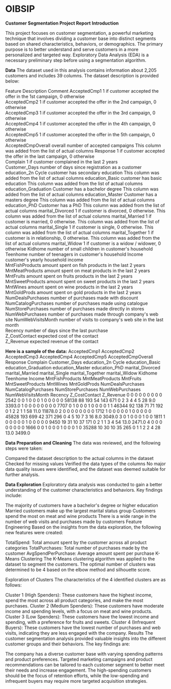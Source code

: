 # OIBSIP

**Customer Segmentation Project Report**
**Introduction**

This project focuses on customer segmentation, a powerful marketing technique that involves dividing a customer base into distinct segments based on shared characteristics, behaviors, or demographics. The primary purpose is to better understand and serve customers in a more personalized and targeted way. Exploratory Data Analysis (EDA) is a necessary preliminary step before using a segmentation algorithm.

**Data**
The dataset used in this analysis contains information about 2,205 customers and includes 39 columns. The dataset description is provided below:

Feature	Description	Comment
AcceptedCmp1	1 if customer accepted the offer in the 1st campaign, 0 otherwise	
AcceptedCmp2	1 if customer accepted the offer in the 2nd campaign, 0 otherwise	
AcceptedCmp3	1 if customer accepted the offer in the 3rd campaign, 0 otherwise	
AcceptedCmp4	1 if customer accepted the offer in the 4th campaign, 0 otherwise	
AcceptedCmp5	1 if customer accepted the offer in the 5th campaign, 0 otherwise	
AcceptedCmpOverall	overall number of accepted campaigns	This column was added from the list of actual columns
Response	1 if customer accepted the offer in the last campaign, 0 otherwise	
Complain	1 if customer complained in the last 2 years	
Customer_Days	number of days since registration as a customer	
education_2n Cycle	customer has secondary education	This column was added from the list of actual columns
education_Basic	customer has basic education	This column was added from the list of actual columns
education_Graduation	Customer has a bachelor degree	This column was added from the list of actual columns
education_Master	Customer has a masters degree	This column was added from the list of actual columns
education_PhD	Customer has a PhD	This column was added from the list of actual columns
marital_Divorced	1 if customer is divorced, 0 otherwise.	This column was added from the list of actual columns
marital_Married	1 if customer is married, 0 otherwise.	This column was added from the list of actual columns
marital_Single	1 if customer is single, 0 otherwise.	This column was added from the list of actual columns
marital_Together	1 if customer is in relationship, 0 otherwise.	This column was added from the list of actual columns
marital_Widow	1 if customer is a widow / widower, 0 otherwise	
Kidhome	number of small children in customer's household	
Teenhome	number of teenagers in customer's household	
Income	customer's yearly household income	
MntFishProducts	amount spent on fish products in the last 2 years	
MntMeatProducts	amount spent on meat products in the last 2 years	
MntFruits	amount spent on fruits products in the last 2 years	
MntSweetProducts	amount spent on sweet products in the last 2 years	
MntWines	amount spent on wine products in the last 2 years	
MntGoldProds	amount spent on gold products in the last 2 years	
NumDealsPurchases	number of purchases made with discount	
NumCatalogPurchases	number of purchases made using catalogue	
NumStorePurchases	number of purchases made directly in stores	
NumWebPurchases	number of purchases made through company's web site	
NumWebVisitsMonth	number of visits to company's web site in the last month	
Recency	number of days since the last purchase	
Z_CostContact	expected cost of the contact	
Z_Revenue	expected revenue of the contact

**Here is a sample of the data:**
AcceptedCmp1  AcceptedCmp2  AcceptedCmp3  AcceptedCmp4  AcceptedCmp5  AcceptedCmpOverall  Response  Complain  Customer_Days  education_2n Cycle  education_Basic  education_Graduation  education_Master  education_PhD  marital_Divorced  marital_Married  marital_Single  marital_Together  marital_Widow  Kidhome  Teenhome  Income  MntFishProducts  MntMeatProducts  MntFruits  MntSweetProducts  MntWines  MntGoldProds  NumDealsPurchases  NumCatalogPurchases  NumStorePurchases  NumWebPurchases  NumWebVisitsMonth  Recency  Z_CostContact  Z_Revenue
0            0             0             0             0             0                    0         0         0            2542                   0                 0                      1                 0              0                  0                1               0                   0               0           0           0   58138             88               193          54                 143         671             0                   2                      3                  4                 4                    5       28            9.0         3393.0
1            0             0             0             0             0                    0         0         0            7707                   0                 1                      0                 0              0                  1                0               0                   0               0           1           1   46344             92               138          71                 71          192             0                   1                      2                  2                 1                    1       58           11.0        11878.0
2            0             0             0             0             0                    0         0         0            1712                   1                 0                      0                 0              0                  0                1               0                   0               0           0           0   45828            193               699          42                 371         296             0                   4                      5                 10                 7                    3       16            8.0         3049.0
3            0             1             0             0             0                    1         0         0            1811                   1                 0                      0                 0              0                  0                1               0                   0               0           0           0    9450             19                31          10                 37          171             0                   2                      1                  1                 3                    4       54           13.0         2471.0
4            0             0             0             0             0                    0         0         0            1666                   0                 0                      1                 0              0                  0                1               0                   0               0           1           0   35288             10                30          10                 35          265             0                   1                      1                  2                 2                    4       28           13.0         3499.0

**Data Preparation and Cleaning**
The data was reviewed, and the following steps were taken:

Compared the dataset description to the actual columns in the dataset
Checked for missing values
Verified the data types of the columns
No major data quality issues were identified, and the dataset was deemed suitable for further analysis.

**Data Exploration**
Exploratory data analysis was conducted to gain a better understanding of the customer characteristics and behaviors. Key findings include:

The majority of customers have a bachelor's degree or higher education
Married customers make up the largest marital status group
Customers spend the most on meat and wine products
There is a wide range in the number of web visits and purchases made by customers
Feature Engineering
Based on the insights from the data exploration, the following new features were created:

TotalSpend: Total amount spent by the customer across all product categories
TotalPurchases: Total number of purchases made by the customer
AvgSpendPerPurchase: Average amount spent per purchase
K-Means Clustering
The K-Means clustering algorithm was applied to the dataset to segment the customers. The optimal number of clusters was determined to be 4 based on the elbow method and silhouette score.

Exploration of Clusters
The characteristics of the 4 identified clusters are as follows:

Cluster 1 (High Spenders): These customers have the highest income, spend the most across all product categories, and make the most purchases.
Cluster 2 (Medium Spenders): These customers have moderate income and spending levels, with a focus on meat and wine products.
Cluster 3 (Low Spenders): These customers have the lowest income and spending, with a preference for fruits and sweets.
Cluster 4 (Infrequent Buyers): These customers have the lowest number of purchases and web visits, indicating they are less engaged with the company.
Results
The customer segmentation analysis provided valuable insights into the different customer groups and their behaviors. The key findings are:

The company has a diverse customer base with varying spending patterns and product preferences.
Targeted marketing campaigns and product recommendations can be tailored to each customer segment to better meet their needs and increase engagement.
The high-spending customers should be the focus of retention efforts, while the low-spending and infrequent buyers may require more targeted acquisition strategies.
